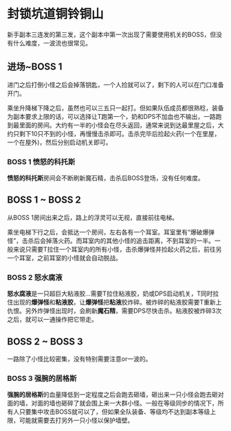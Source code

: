 # 封锁坑道铜铃铜山

新手副本三连发的第三发，这个副本中第一次出现了需要使用机关的BOSS，但没有什么难度，一波流也很常见。

## 进场~BOSS 1

进门之后打倒小怪之后会掉落钥匙，一个人捡就可以了，剩下的人可以在门口准备开门。

乘坐升降梯下降之后，虽然也可以三五只一起打。但如果队伍成员都很熟稔，装备为副本要求上限的话，可以选择让<Role name="tank" />T跑第一个，<Role name="healer" />奶和<Role name="dps" />DPS不加血也不输出，一路跑到最里面的房间。大约有一半的小怪会在尽头返回，通常来说到达最里屋之后，大约只剩下10只不到的小怪，再慢慢击杀即可。击杀完毕后捡起火药(一个在里屋，一个在屋外)，然后分别启动机关即可。

### BOSS 1 愤怒的科托斯

**愤怒的科托斯**房间会不断刷新魔石精，击杀后BOSS登场，没有任何难度。

## BOSS 1 ~ BOSS 2
从BOSS 1房间出来之后，路上的浮灵可以无视，直接前往电梯。

乘坐电梯下行之后，会抵达一个房间，左右各有一个耳室。耳室里有“爆破爆弹怪”，击杀后会掉落火药。而耳室内的其他小怪的追击距离，不到耳室的一半。一般来说只需要<Role name="tank" />T拉住一个耳室内的所有小怪，击杀爆弹怪并捡起火药之后，前往另一个耳室，之前耳室的小怪就会自动脱战。

### BOSS 2 怒水腐液

**怒水腐液**是一只超巨大粘液胶…需要<Role name="tank" />T拉住粘液胶，<Role name="healer" />奶或<Role name="dps" />DPS启动机关，T同时拉住出现的**爆弹怪**和**粘液胶**，让**爆弹怪**把**粘液**胶炸碎。被炸碎的粘液胶需要<Role name="tank" />T重新上仇恨。另外炸弹怪出现时，会刷新**魔石精**，需要DPS尽快击杀。粘液胶被炸碎3次之后，就可以一通操作把它带走。

## BOSS 2 ~ BOSS 3

一路除了小怪比较密集，没有特别需要注意or一波的。

### BOSS 3 强腕的居格斯

**强腕的居格斯**的血量降低到一定程度之后会跑去砸墙，砸出来一只小怪会跑去砸对面的墙，对面的墙也砸碎了就会围上来一大群小怪。一般在等级同步的情况下，所有人只要集中攻击BOSS就可以了，但如果全队装备、等级均不达到副本等级上限，可能就需要去打另外一只小怪以保护墙壁。
